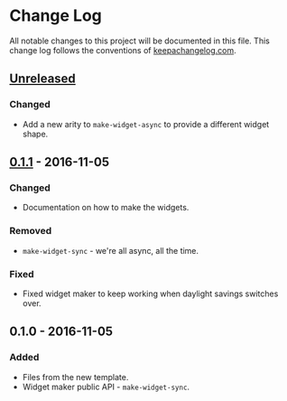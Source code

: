 # Change Log
All notable changes to this project will be documented in this file. This change log follows the conventions of [keepachangelog.com](http://keepachangelog.com/).

## [Unreleased]
### Changed
- Add a new arity to `make-widget-async` to provide a different widget shape.

## [0.1.1] - 2016-11-05
### Changed
- Documentation on how to make the widgets.

### Removed
- `make-widget-sync` - we're all async, all the time.

### Fixed
- Fixed widget maker to keep working when daylight savings switches over.

## 0.1.0 - 2016-11-05
### Added
- Files from the new template.
- Widget maker public API - `make-widget-sync`.

[Unreleased]: https://github.com/your-name/clojure-applied-checkout/compare/0.1.1...HEAD
[0.1.1]: https://github.com/your-name/clojure-applied-checkout/compare/0.1.0...0.1.1
